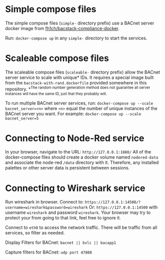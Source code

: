 # Simple compose files
The simple compose files (`simple-` directory prefix) use a BACnet server 
docker image from [fh1ch/bacstack-compliance-docker](https://hub.docker.com/r/fh1ch/bacstack-compliance-docker).

Run:
```docker-compose up```
in any `simple-` directory to start the services.

# Scaleable compose files
The scaleable compose files (`scaleable-` directory prefix) allow the BACnet 
server service to scale with unique* IDs. It requires a special image 
built from the `bacstack-with-rand.dockerfile` provided somewhere in this 
repository.
*<sup>The random number generation method does not guarantee all server
instances will have the same ID, just that they probably will.</sup>

To run multiple BACnet server services, run:
```docker-compose up --scale bacnet_server=<n>``` 
where `<n>` equal the number of unique instances of the BACnet server you want.
For example:
```docker-compose up --scale bacnet_server=5```

# Connecting to Node-Red service
In your browser, navigate to the URL:
`http://127.0.0.1:1880/`
All of the docker-compose files should create a docker volume 
named `nodered-data` and associate the node-red `/data` directory with it.
Therefore, any installed palettes or other server data is persistent between
sessions.

# Connecting to Wireshark service
Run wireshark in browser.
Connect to:
```https://127.0.0.1:14500/?username=wireshark&password=wireshark```
Or:
```https://127.0.0.1:14500```
with username `wireshark` and password `wireshark`.
Your browser may try to protect your from going to that link, feel free to 
ignore it.

Connect to `eth0` to access the network traffic. There will be traffic from all
services, so filter as needed. 

Display Filters for BACnet:
```bacnet || bvlc || bacapp1```

Capture filters for BACnet:
```udp port 47808```